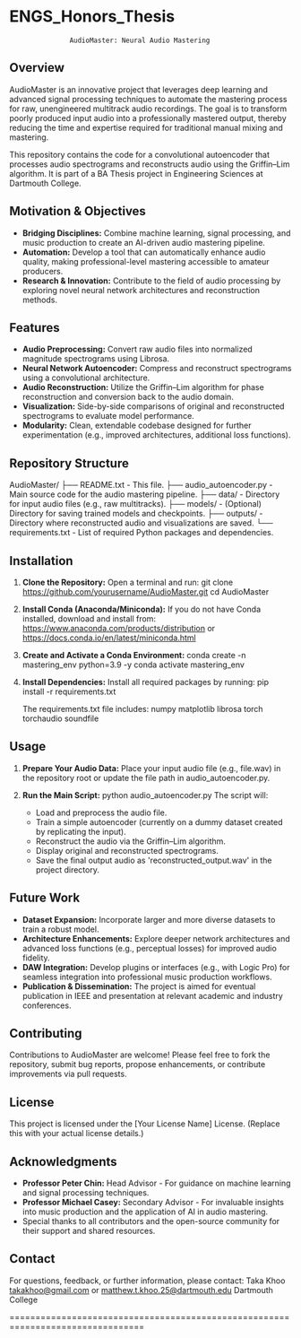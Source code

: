 # ENGS_Honors_Thesis

                   AudioMaster: Neural Audio Mastering


Overview
--------
AudioMaster is an innovative project that leverages deep learning and advanced
signal processing techniques to automate the mastering process for raw, unengineered
multitrack audio recordings. The goal is to transform poorly produced input
audio into a professionally mastered output, thereby reducing the time and expertise
required for traditional manual mixing and mastering.

This repository contains the code for a convolutional autoencoder that processes
audio spectrograms and reconstructs audio using the Griffin–Lim algorithm. It is part
of a BA Thesis project in Engineering Sciences at Dartmouth College.

Motivation & Objectives
-------------------------
- **Bridging Disciplines:** Combine machine learning, signal processing, and music production to create an AI-driven audio mastering pipeline.
- **Automation:** Develop a tool that can automatically enhance audio quality, making professional-level mastering accessible to amateur producers.
- **Research & Innovation:** Contribute to the field of audio processing by exploring novel neural network architectures and reconstruction methods.

Features
--------
- **Audio Preprocessing:** Convert raw audio files into normalized magnitude spectrograms using Librosa.
- **Neural Network Autoencoder:** Compress and reconstruct spectrograms using a convolutional architecture.
- **Audio Reconstruction:** Utilize the Griffin–Lim algorithm for phase reconstruction and conversion back to the audio domain.
- **Visualization:** Side-by-side comparisons of original and reconstructed spectrograms to evaluate model performance.
- **Modularity:** Clean, extendable codebase designed for further experimentation (e.g., improved architectures, additional loss functions).

Repository Structure
--------------------
AudioMaster/
├── README.txt               - This file.
├── audio_autoencoder.py     - Main source code for the audio mastering pipeline.
├── data/                    - Directory for input audio files (e.g., raw multitracks).
├── models/                  - (Optional) Directory for saving trained models and checkpoints.
├── outputs/                 - Directory where reconstructed audio and visualizations are saved.
└── requirements.txt         - List of required Python packages and dependencies.

Installation
------------
1. **Clone the Repository:**
   Open a terminal and run:
     git clone https://github.com/yourusername/AudioMaster.git
     cd AudioMaster

2. **Install Conda (Anaconda/Miniconda):**
   If you do not have Conda installed, download and install from:
     https://www.anaconda.com/products/distribution
   or
     https://docs.conda.io/en/latest/miniconda.html

3. **Create and Activate a Conda Environment:**
     conda create -n mastering_env python=3.9 -y
     conda activate mastering_env

4. **Install Dependencies:**
   Install all required packages by running:
     pip install -r requirements.txt

   The requirements.txt file includes:
     numpy
     matplotlib
     librosa
     torch
     torchaudio
     soundfile

Usage
-----
1. **Prepare Your Audio Data:**
   Place your input audio file (e.g., file.wav) in the repository root or update the file path in audio_autoencoder.py.

2. **Run the Main Script:**
     python audio_autoencoder.py
   The script will:
     - Load and preprocess the audio file.
     - Train a simple autoencoder (currently on a dummy dataset created by replicating the input).
     - Reconstruct the audio via the Griffin–Lim algorithm.
     - Display original and reconstructed spectrograms.
     - Save the final output audio as 'reconstructed_output.wav' in the project directory.

Future Work
-----------
- **Dataset Expansion:** Incorporate larger and more diverse datasets to train a robust model.
- **Architecture Enhancements:** Explore deeper network architectures and advanced loss functions (e.g., perceptual losses) for improved audio fidelity.
- **DAW Integration:** Develop plugins or interfaces (e.g., with Logic Pro) for seamless integration into professional music production workflows.
- **Publication & Dissemination:** The project is aimed for eventual publication in IEEE and presentation at relevant academic and industry conferences.

Contributing
------------
Contributions to AudioMaster are welcome! Please feel free to fork the repository, submit bug reports, propose enhancements, or contribute improvements via pull requests.

License
-------
This project is licensed under the [Your License Name] License. (Replace this with your actual license details.)

Acknowledgments
---------------
- **Professor Peter Chin:** Head Advisor - For guidance on machine learning and signal processing techniques.
- **Professor Michael Casey:** Secondary Advisor - For invaluable insights into music production and the application of AI in audio mastering.
- Special thanks to all contributors and the open-source community for their support and shared resources.

Contact
-------
For questions, feedback, or further information, please contact:
Taka Khoo
takakhoo@gmail.com or matthew.t.khoo.25@dartmouth.edu
Dartmouth College

================================================================================
